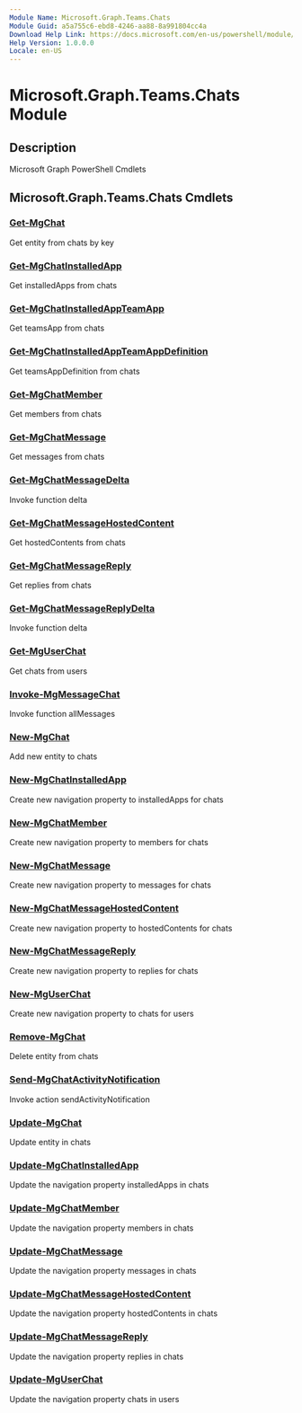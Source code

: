 ```yaml
---
Module Name: Microsoft.Graph.Teams.Chats
Module Guid: a5a755c6-ebd8-4246-aa88-8a991804cc4a
Download Help Link: https://docs.microsoft.com/en-us/powershell/module/microsoft.graph.teams.chats
Help Version: 1.0.0.0
Locale: en-US
---
```


# Microsoft.Graph.Teams.Chats Module
## Description
Microsoft Graph PowerShell Cmdlets

## Microsoft.Graph.Teams.Chats Cmdlets
### [Get-MgChat](Get-MgChat.md)
Get entity from chats by key

### [Get-MgChatInstalledApp](Get-MgChatInstalledApp.md)
Get installedApps from chats

### [Get-MgChatInstalledAppTeamApp](Get-MgChatInstalledAppTeamApp.md)
Get teamsApp from chats

### [Get-MgChatInstalledAppTeamAppDefinition](Get-MgChatInstalledAppTeamAppDefinition.md)
Get teamsAppDefinition from chats

### [Get-MgChatMember](Get-MgChatMember.md)
Get members from chats

### [Get-MgChatMessage](Get-MgChatMessage.md)
Get messages from chats

### [Get-MgChatMessageDelta](Get-MgChatMessageDelta.md)
Invoke function delta

### [Get-MgChatMessageHostedContent](Get-MgChatMessageHostedContent.md)
Get hostedContents from chats

### [Get-MgChatMessageReply](Get-MgChatMessageReply.md)
Get replies from chats

### [Get-MgChatMessageReplyDelta](Get-MgChatMessageReplyDelta.md)
Invoke function delta

### [Get-MgUserChat](Get-MgUserChat.md)
Get chats from users

### [Invoke-MgMessageChat](Invoke-MgMessageChat.md)
Invoke function allMessages

### [New-MgChat](New-MgChat.md)
Add new entity to chats

### [New-MgChatInstalledApp](New-MgChatInstalledApp.md)
Create new navigation property to installedApps for chats

### [New-MgChatMember](New-MgChatMember.md)
Create new navigation property to members for chats

### [New-MgChatMessage](New-MgChatMessage.md)
Create new navigation property to messages for chats

### [New-MgChatMessageHostedContent](New-MgChatMessageHostedContent.md)
Create new navigation property to hostedContents for chats

### [New-MgChatMessageReply](New-MgChatMessageReply.md)
Create new navigation property to replies for chats

### [New-MgUserChat](New-MgUserChat.md)
Create new navigation property to chats for users

### [Remove-MgChat](Remove-MgChat.md)
Delete entity from chats

### [Send-MgChatActivityNotification](Send-MgChatActivityNotification.md)
Invoke action sendActivityNotification

### [Update-MgChat](Update-MgChat.md)
Update entity in chats

### [Update-MgChatInstalledApp](Update-MgChatInstalledApp.md)
Update the navigation property installedApps in chats

### [Update-MgChatMember](Update-MgChatMember.md)
Update the navigation property members in chats

### [Update-MgChatMessage](Update-MgChatMessage.md)
Update the navigation property messages in chats

### [Update-MgChatMessageHostedContent](Update-MgChatMessageHostedContent.md)
Update the navigation property hostedContents in chats

### [Update-MgChatMessageReply](Update-MgChatMessageReply.md)
Update the navigation property replies in chats

### [Update-MgUserChat](Update-MgUserChat.md)
Update the navigation property chats in users

